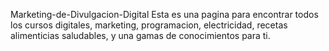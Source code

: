  Marketing-de-Divulgacion-Digital
Esta es una pagina para encontrar todos los cursos digitales, marketing, programacion, electricidad, recetas alimenticias saludables, y una gamas de conocimientos para ti.
